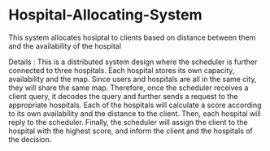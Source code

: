 # Hospital-Allocating-System
This system allocates hosiptal to clients based on distance between them and the availability of the hospital

Details :
This is a distributed system design where the scheduler is further connected to three hospitals. Each hospital stores its own capacity, availability and the map. Since users and hospitals are all in the same city, they will share the same map. Therefore, once the scheduler receives a client query, it decodes the query and further sends a request to the appropriate hospitals. Each of the hospitals will calculate a score according to its own availability and the distance to the client. Then, each hospital will reply to the scheduler. Finally, the scheduler will assign the client to the hospital with the highest score, and inform the client and the hospitals of the decision.
